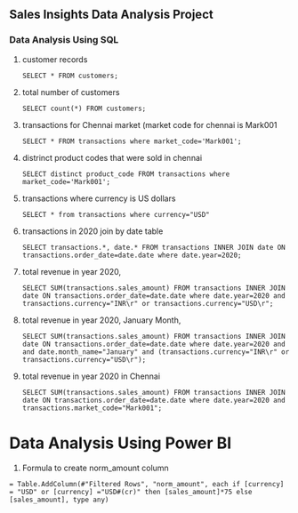 ## Sales Insights Data Analysis Project

### Data Analysis Using SQL

1. customer records

    `SELECT * FROM customers;`

1. total number of customers

    `SELECT count(*) FROM customers;`

1. transactions for Chennai market (market code for chennai is Mark001

    `SELECT * FROM transactions where market_code='Mark001';`

1. distrinct product codes that were sold in chennai

    `SELECT distinct product_code FROM transactions where market_code='Mark001';`

1. transactions where currency is US dollars

    `SELECT * from transactions where currency="USD"`

1. transactions in 2020 join by date table

    `SELECT transactions.*, date.* FROM transactions INNER JOIN date ON transactions.order_date=date.date where date.year=2020;`

1. total revenue in year 2020,

    `SELECT SUM(transactions.sales_amount) FROM transactions INNER JOIN date ON transactions.order_date=date.date where date.year=2020 and transactions.currency="INR\r" or transactions.currency="USD\r";`
	
1. total revenue in year 2020, January Month,

    `SELECT SUM(transactions.sales_amount) FROM transactions INNER JOIN date ON transactions.order_date=date.date where date.year=2020 and and date.month_name="January" and (transactions.currency="INR\r" or transactions.currency="USD\r");`

1. total revenue in year 2020 in Chennai

    `SELECT SUM(transactions.sales_amount) FROM transactions INNER JOIN date ON transactions.order_date=date.date where date.year=2020
and transactions.market_code="Mark001";`


Data Analysis Using Power BI
============================

1. Formula to create norm_amount column

`= Table.AddColumn(#"Filtered Rows", "norm_amount", each if [currency] = "USD" or [currency] ="USD#(cr)" then [sales_amount]*75 else [sales_amount], type any)`



